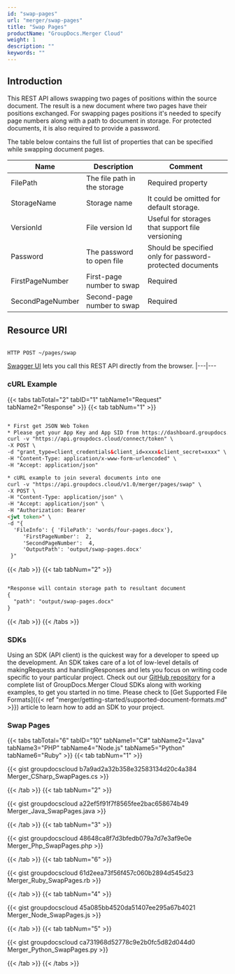 ```yaml
---
id: "swap-pages"
url: "merger/swap-pages"
title: "Swap Pages"
productName: "GroupDocs.Merger Cloud"
weight: 1
description: ""
keywords: ""
---
```


## Introduction ##

This REST API allows swapping two pages of positions within the source document. The result is a new document where two pages have their positions exchanged.
For swapping pages positions it's needed to specify page numbers along with a path to document in storage. For protected documents, it is also required to provide a password.

The table below contains the full list of properties that can be specified while swapping document pages.

|Name|Description|Comment
|---|---|---
|FilePath|The file path in the storage|Required property
|StorageName|Storage name|It could be omitted for default storage.
|VersionId|File version Id|Useful for storages that support file versioning
|Password|The password to open file|Should be specified only for password-protected documents
|FirstPageNumber|First-page number to swap|Required
|SecondPageNumber|Second-page number to swap|Required

## Resource URI ##

```html

HTTP POST ~/pages/swap

```

[Swagger UI](https://apireference.groupdocs.cloud/merger/#/Pages/Swap) lets you call this REST API directly from the browser.
|---|---

### cURL Example ###

{{< tabs tabTotal="2" tabID="1" tabName1="Request" tabName2="Response" >}} {{< tab tabNum="1" >}}

```html

* First get JSON Web Token
* Please get your App Key and App SID from https://dashboard.groupdocs.cloud/#/apps. Kindly place App Key in "client_secret" and App SID in "client_id" argument.
curl -v "https://api.groupdocs.cloud/connect/token" \
-X POST \
-d "grant_type=client_credentials&client_id=xxxx&client_secret=xxxx" \
-H "Content-Type: application/x-www-form-urlencoded" \
-H "Accept: application/json"

* cURL example to join several documents into one
curl -v "https://api.groupdocs.cloud/v1.0/merger/pages/swap" \
-X POST \
-H "Content-Type: application/json" \
-H "Accept: application/json" \
-H "Authorization: Bearer
<jwt token>" \
-d "{
  'FileInfo': { 'FilePath': 'words/four-pages.docx'},
     'FirstPageNumber':  2,
     'SecondPageNumber':  4,
     'OutputPath': 'output/swap-pages.docx'
 }"
```

{{< /tab >}} {{< tab tabNum="2" >}}

```html

*Response will contain storage path to resultant document
{
  "path": "output/swap-pages.docx"
}
```

{{< /tab >}} {{< /tabs >}}

### SDKs ###

Using an SDK (API client) is the quickest way for a developer to speed up the development. An SDK takes care of a lot of low-level details of makingRequests and handlingResponses and lets you focus on writing code specific to your particular project. Check out our [GitHub repository](https://github.com/groupdocs-merger-cloud) for a complete list of GroupDocs.Merger Cloud SDKs along with working examples, to get you started in no time. Please check to [Get Supported File Formats]({{< ref "merger/getting-started/supported-document-formats.md" >}}) article to learn how to add an SDK to your project.

### Swap Pages ###

{{< tabs tabTotal="6" tabID="10" tabName1="C#" tabName2="Java" tabName3="PHP" tabName4="Node.js" tabName5="Python" tabName6="Ruby" >}} {{< tab tabNum="1" >}}

{{< gist groupdocscloud b7a9ad2a32b358e32583134d20c4a384 Merger_CSharp_SwapPages.cs >}}

{{< /tab >}} {{< tab tabNum="2" >}}

{{< gist groupdocscloud a22ef5f91f7f8565fee2bac658674b49 Merger_Java_SwapPages.java >}}

{{< /tab >}} {{< tab tabNum="3" >}}

{{< gist groupdocscloud 48648ca8f7d3bfedb079a7d7e3af9e0e Merger_Php_SwapPages.php >}}

{{< /tab >}} {{< tab tabNum="6" >}}

{{< gist groupdocscloud 61d2eea73f56f457c060b2894d545d23 Merger_Ruby_SwapPages.rb >}}

{{< /tab >}} {{< tab tabNum="4" >}}

{{< gist groupdocscloud 45a085bb4520da51407ee295a67b4021 Merger_Node_SwapPages.js >}}

{{< /tab >}} {{< tab tabNum="5" >}}

{{< gist groupdocscloud ca731968d52778c9e2b0fc5d82d044d0 Merger_Python_SwapPages.py >}}

{{< /tab >}} {{< /tabs >}}
